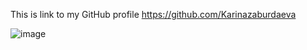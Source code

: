 This is link to my GitHub profile https://github.com/Karinazaburdaeva

![image](https://github.com/Karinazaburdaeva/homework_01/assets/71441857/d1e3ab7b-f186-41d1-99d8-97d7daf491cd)

